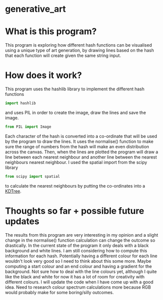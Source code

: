 # generative_art

# What is this program?
This program is exploring how different hash functions can be visualised using a unique type of art generation, by drawing lines based on the hash that each function will create given the same string input.

# How does it work?
This program uses the hashlib library to implement the different hash functions 
```python 
import hashlib
```

and uses PIL in order to create the image, draw the lines and save the image. 
 
```python
from PIL import Image
```

Each character of the hash is converted into a co-ordinate that will be used by the program to draw the lines.
It uses the normalise() function to make sure the range of numbers from the hash will make an even distribution across the canvas. Then, when the lines are plotted the program will draw a line between each nearest neighbour and another line between the nearest neighbours nearest neighbour.
I used the spatial import from the scipy library
```python
from scipy import spatial
```
 to calculate the nearest neighbours by putting the co-ordinates into a [KDTree](https://docs.scipy.org/doc/scipy/reference/generated/scipy.spatial.KDTree.html).

# Thoughts so far + possible future updates

The results from this program are very interesting in my opinion and a slight change in the normalise() function calculation can change the outcome so drastically. In the current state of the program it only deals with a black background and white lines. I am still considering how to compute this information for each hash. Potentially having a different colour for each line wouldn't look very good so I need to think about this some more. Maybe computing a start colour and an end colour and having a gradient for the background. Not sure how to deal with the line colours yet, although I quite like the black and white for now it has a lot of room for creativity with different colours. I will update the code when I have come up with a good idea. Need to research colour spectrum calculations more because RGB would probably make for some boring/silly outcomes.
